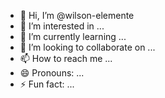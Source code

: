 - 👋 Hi, I’m @wilson-elemente
- 👀 I’m interested in ...
- 🌱 I’m currently learning ...
- 💞️ I’m looking to collaborate on ...
- 📫 How to reach me ...
- 😄 Pronouns: ...
- ⚡ Fun fact: ...

<!---
wilson-elemente/wilson-elemente is a ✨ special ✨ repository because its `README.md` (this file) appears on your GitHub profile.
You can click the Preview link to take a look at your changes.
--->

